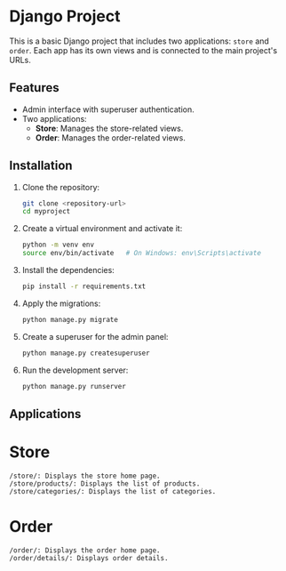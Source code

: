 # Django Project

This is a basic Django project that includes two applications: `store` and `order`. Each app has its own views and is connected to the main project's URLs.

## Features

- Admin interface with superuser authentication.
- Two applications:
  - **Store**: Manages the store-related views.
  - **Order**: Manages the order-related views.

## Installation

1. Clone the repository:
   ```bash
   git clone <repository-url>
   cd myproject
2. Create a virtual environment and activate it:
   ```bash
   python -m venv env
   source env/bin/activate   # On Windows: env\Scripts\activate
3. Install the dependencies:
   ```bash
   pip install -r requirements.txt
4. Apply the migrations:
   ```bash
   python manage.py migrate
5. Create a superuser for the admin panel:
   ```bash
   python manage.py createsuperuser
6. Run the development server:
   ```bash
   python manage.py runserver

## Applications
  # Store
    /store/: Displays the store home page.
    /store/products/: Displays the list of products.
    /store/categories/: Displays the list of categories.
  # Order
    /order/: Displays the order home page.
    /order/details/: Displays order details.
